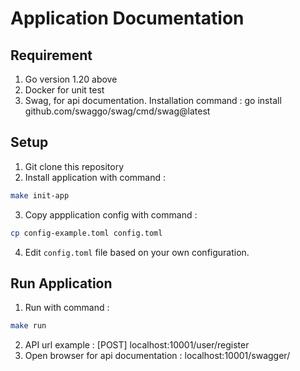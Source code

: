 # Application Documentation

## Requirement
1. Go version 1.20 above
2. Docker for unit test
3. Swag, for api documentation. Installation command : go install github.com/swaggo/swag/cmd/swag@latest


## Setup
1. Git clone this repository
2. Install application with command : 
```bash 
make init-app 
```
3. Copy appplication config with command : 
```bash 
cp config-example.toml config.toml
```
4. Edit `config.toml` file based on your own configuration.


## Run Application
1. Run with command : 
```bash 
make run
```
2. API url example : [POST] localhost:10001/user/register 
3. Open browser for api documentation : localhost:10001/swagger/